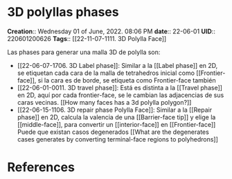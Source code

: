 # 3D polyllas phases

**Creation**::  Wednesday 01 of June, 2022.  08:06 PM
**date**:: 22-06-01
**UID**:: 220601200626
**Tags**:: [[22-11-07-1111. 3D Polylla Face]]

Las phases para generar una malla 3D de polylla son:

- [[22-06-07-1706. 3D Label phase]]: Similar a la [[Label phase]] en 2D, se etiquetan cada cara de la malla de tetrahedros inicial como [[Frontier-face]], si la cara es de borde, se etiqueta como Frontier-face también
- [[22-06-01-0011. 3D travel phase]]: Está es distinta a la [[Travel phase]] en 2D, aquí por cada frontier-face, se le cambian las adjacencias de sus caras vecinas. [[How many faces has a 3d polylla polygon?]] 
- [[22-06-15-1106. 3D repair phase Polylla Face]]: Similar a la [[Repair phase]] en 2D, calcula la valencia de una [[Barrier-face tip]] y elige la [[middle-face]], para convertir un [[interior-face]] en [[Frontier-face]] Puede que existan casos degenerados [[What are the degenerates cases generates by converting terminal-face regions to polyhedrons]]






# References
